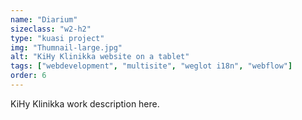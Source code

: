 ```yaml
---
name: "Diarium"
sizeclass: "w2-h2"
type: "kuasi project"
img: "Thumnail-large.jpg"
alt: "KiHy Klinikka website on a tablet"
tags: ["webdevelopment", "multisite", "weglot i18n", "webflow"]
order: 6
---
```


KiHy Klinikka work description here.
